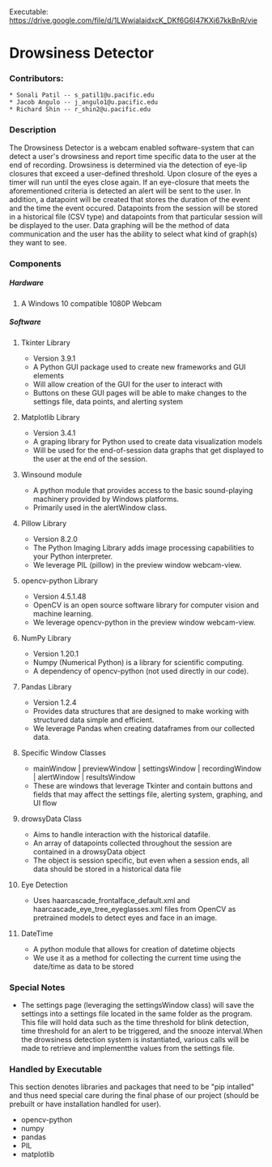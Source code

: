 Executable: https://drive.google.com/file/d/1LWwjalaidxcK_DKf6G6I47KXj67kkBnR/vie

# Drowsiness Detector

### Contributors:
    * Sonali Patil -- s_patil1@u.pacific.edu
    * Jacob Angulo -- j_angulo1@u.pacific.edu
    * Richard Shin -- r_shin2@u.pacific.edu

### Description
The Drowsiness Detector is a webcam enabled software-system that can detect a user's drowsiness
and report time specific data to the user at the end of recording. Drowsiness is determined via
the detection of eye-lip closures that exceed a user-defined threshold. Upon closure of the eyes
a timer will run until the eyes close again. If an eye-closure that meets the aforementioned
criteria is detected an alert will be sent to the user. In addition, a datapoint will be created that stores
the duration of the event and the time the event occured. Datapoints from the session will be stored
in a historical file (CSV type) and datapoints from that particular session will be displayed to
the user. Data graphing will be the method of data communication and the user has the ability to
select what kind of graph(s) they want to see.


### Components
##### Hardware
1. A Windows 10 compatible 1080P Webcam

##### Software
1. Tkinter Library
    * Version 3.9.1
    * A Python GUI package used to create new frameworks and GUI elements
    * Will allow creation of the GUI for the user to interact with
    * Buttons on these GUI pages will be able to make changes to the settings file,
    data points, and alerting system
      
2. Matplotlib Library
    * Version 3.4.1
    * A graping library for Python used to create data visualization models
    * Will be used for the end-of-session data graphs that get
    displayed to the user at the end of the session.
    
3. Winsound module
    * A python module that provides access to the basic sound-playing machinery provided by Windows platforms.
    * Primarily used in the alertWindow class.
   
4. Pillow Library
    * Version 8.2.0
    * The Python Imaging Library adds image processing capabilities to your Python interpreter.
    * We leverage PIL (pillow) in the preview window webcam-view.

5. opencv-python Library
    * Version 4.5.1.48
    * OpenCV is an open source software library for computer vision and machine learning.
    * We leverage opencv-python in the preview window webcam-view.
    
6. NumPy Library
    * Version 1.20.1
    * Numpy (Numerical Python) is a library for scientific computing.
    * A dependency of opencv-python (not used directly in our code).

7. Pandas Library
    * Version 1.2.4
    * Provides data structures that are designed to make working with structured data simple and efficient.
    * We leverage Pandas when creating dataframes from our collected data.
    
8. Specific Window Classes
    * mainWindow | previewWindow | settingsWindow | recordingWindow | alertWindow | resultsWindow
    * These are windows that leverage Tkinter and contain buttons and fields that may affect
    the settings file, alerting system, graphing, and UI flow
      
9. drowsyData Class 
    * Aims to handle interaction with the historical datafile.
    * An array of datapoints collected throughout the session are contained 
      in a drowsyData object
    * The object is session specific, but even when a session ends, all data should be 
    stored in a historical data file
    
10. Eye Detection
    * Uses haarcascade_frontalface_default.xml and haarcascade_eye_tree_eyeglasses.xml files from OpenCV as pretrained models to detect eyes and face in an image.

11. DateTime 
    * A python module that allows for creation of datetime objects
    * We use it as a method for collecting the current time using the date/time as data to be stored
      
      
### Special Notes
* The settings page (leveraging the settingsWindow class) will save the settings into a settings
  file located in the same folder as the program. This file will hold data such as the time threshold for blink detection, time threshold for an alert to be triggered, and the snooze interval.When the drowsiness detection system is instantiated, various calls will be made to retrieve and implementthe values from the settings file. 

### Handled by Executable
This section denotes libraries and packages that need to be "pip intalled" and thus need special care
during the final phase of our project (should be prebuilt or have installation handled for user).
* opencv-python
* numpy
* pandas
* PIL
* matplotlib
